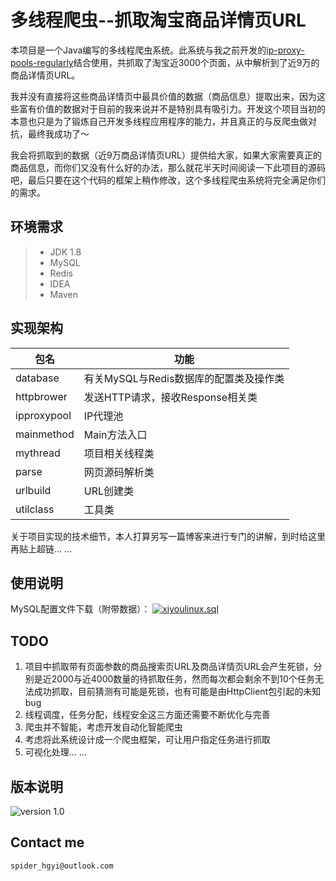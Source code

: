 # 多线程爬虫--抓取淘宝商品详情页URL

本项目是一个Java编写的多线程爬虫系统。此系统与我之前开发的[ip-proxy-pools-regularly][1]结合使用，共抓取了淘宝近3000个页面，从中解析到了近9万的商品详情页URL。

我并没有直接将这些商品详情页中最具价值的数据（商品信息）提取出来，因为这些富有价值的数据对于目前的我来说并不是特别具有吸引力。开发这个项目当初的本意也只是为了锻炼自己开发多线程应用程序的能力，并且真正的与反爬虫做对抗，最终我成功了～

我会将抓取到的数据（近9万商品详情页URL）提供给大家，如果大家需要真正的商品信息，而你们又没有什么好的办法，那么就花半天时间阅读一下此项目的源码吧，最后只要在这个代码的框架上稍作修改，这个多线程爬虫系统将完全满足你们的需求。

## 环境需求

> - JDK 1.8
> - MySQL
> - Redis
> - IDEA
> - Maven

## 实现架构

包名 | 功能
---|---
database | 有关MySQL与Redis数据库的配置类及操作类
httpbrower | 发送HTTP请求，接收Response相关类
ipproxypool | IP代理池
mainmethod | Main方法入口
mythread | 项目相关线程类
parse | 网页源码解析类
urlbuild | URL创建类
utilclass | 工具类

关于项目实现的技术细节，本人打算另写一篇博客来进行专门的讲解，到时给这里再贴上超链... ...

## 使用说明
MySQL配置文件下载（附带数据）：
[![xiyoulinux.sql][4]][2]

## TODO
1. 项目中抓取带有页面参数的商品搜索页URL及商品详情页URL会产生死锁，分别是近2000与近4000数量的待抓取任务，然而每次都会剩余不到10个任务无法成功抓取，目前猜测有可能是死锁，也有可能是由HttpClient包引起的未知bug
2. 线程调度，任务分配，线程安全这三方面还需要不断优化与完善
3. 爬虫并不智能，考虑开发自动化智能爬虫
4. 考虑将此系统设计成一个爬虫框架，可让用户指定任务进行抓取
5. 可视化处理... ...

## 版本说明
![version 1.0][3]

## Contact me
```
spider_hgyi@outlook.com
```


  [1]: https://github.com/championheng/ip-proxy-pools-regularly/tree/master/ip%E4%BB%A3%E7%90%86%E4%B8%8E%E5%AE%9A%E7%82%B9%E7%88%AC%E5%8F%96%28%E9%87%8D%E6%9E%84%29
  [2]: https://1drv.ms/u/s!Alo1-VlEZGPPdzh2W4s-Nvdhvzs
  [3]: https://img.shields.io/badge/version-1.0-blue.svg
  [4]: https://img.shields.io/badge/download-MySQL-brightgreen.svg
